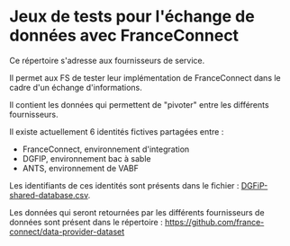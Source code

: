 # Jeux de tests pour l'échange de données avec FranceConnect

Ce répertoire s'adresse aux fournisseurs de service.

Il permet aux FS de tester leur implémentation de FranceConnect dans le cadre d'un échange d'informations.

Il contient les données qui permettent de "pivoter" entre les différents fournisseurs.

Il existe actuellement 6 identités fictives partagées entre :

- FranceConnect, environnement d'integration
- DGFIP, environnement bac à sable
- ANTS, environnement de VABF

Les identifiants de ces identités sont présents dans le fichier : [DGFiP-shared-database.csv](./DGFiP-shared-database.csv).

Les données qui seront retournées par les différents fournisseurs de données sont présent dans le répertoire : https://github.com/france-connect/data-provider-dataset
